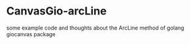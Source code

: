 # CanvasGio-arcLine
some example code and thoughts about the ArcLine method of golang giocanvas package
